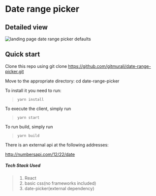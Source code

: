 # Date range picker

## Detailed view
![landing page date range picker defaults](https://raw.githubusercontent.com/gitmurali/date-range-picker/master/src/images/app.png)

## Quick start

Clone this repo using git clone https://github.com/gitmurali/date-range-picker.git

Move to the appropriate directory: cd date-range-picker

To install it you need to run: 
> `yarn install`

To execute the client, simply run 
>`yarn start`

To run build, simply run
>`yarn build`

There is an external api at the following addresses:

http://numbersapi.com/12/22/date

##### Tech Stack Used

>1. React
>2. basic css(no frameworks included)
>3. date-picker(external dependency) 